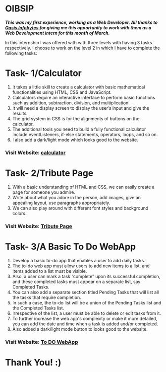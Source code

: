 # OIBSIP

***This was my first experience, working as a Web Developer. All thanks to [Oasis Infobytes](https://oasisinfobyte.com) for giving me this opportunity to work with them as a Web Development intern for this month of March.***

In this internship I was offered with with three levels with having 3 tasks respectively. I choose to work on the level 2 in which I have to complete the following tasks:

# Task- 1/Calculator
1. It takes a little skill to create a calculator with basic mathematical functionalities using  HTML, CSS and JavaScript. 
2. Calculators require an interactive interface to perform basic functions such as addition, subtraction, division, and multiplication. 
3. It will need a display screen to display the user’s input and give the results. 
4. The grid system in CSS is for the alignments of buttons on the calculator. 
5. The additional tools you need to build a fully functional calculator include eventListeners, if-else statements, operators, loops, and so on.
6. I also add a dark/light mode which looks good to the website.

### Visit Website: [calculator](https://info-calculator.web.app/)

# Task- 2/Tribute Page
1. With a basic understanding of HTML and CSS, we can easily create a page for someone you admire. 
2. Write about what you adore in the person, add images, give an appealing layout, use paragraphs appropriately. 
3. We can also play around with different font styles and background colors.

### Visit Website: [Tribute Page](https://tributetoratantata.web.app/)

# Task- 3/A Basic To Do WebApp
1. Develop a basic to-do app that enables a user to add daily tasks.
2. The to-do web app must allow users to add new items to a list, and items added to a list must be visible. 
3. Also, a user can mark a task “complete” upon its successful completion, and these completed tasks must appear on a separate list, say Completed Tasks.
4. You can also add a separate section titled Pending Tasks that will list all the tasks that require completion. 
5. In such a case, the to-do list will be a union of the Pending Tasks list and the Completed Tasks list. 
6. Irrespective of the list, a user must be able to delete or edit tasks from it.
7. To further increase the web app's complexity or make it more detailed, you can add the date and time when a task is added and/or completed.
8. Also added a dark/light mode button to looks good to the website.

### Visit Website: [To DO WebApp]([https://tributetoratantata.web.app/](https://info-todo.web.app/))


# Thank You! :)
